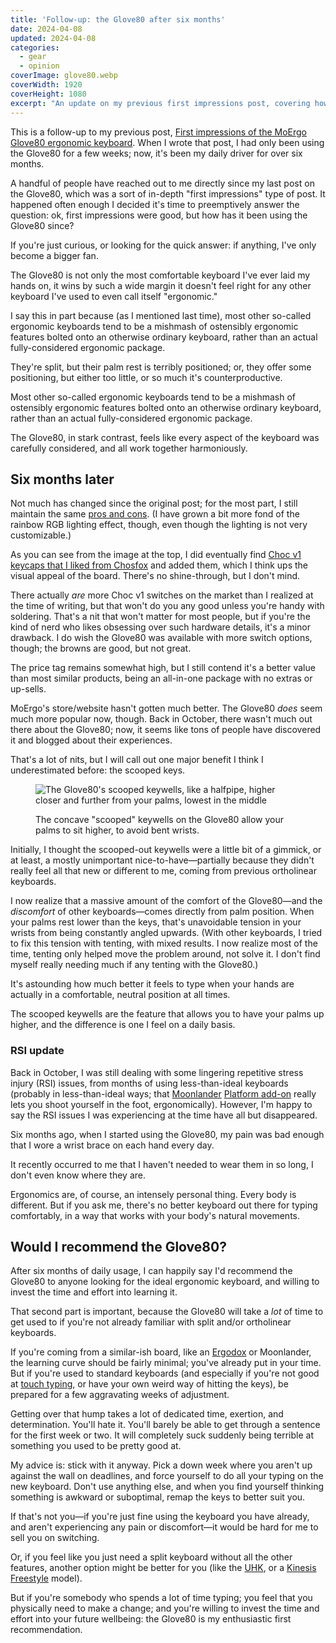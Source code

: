 ```yaml
---
title: 'Follow-up: the Glove80 after six months'
date: 2024-04-08
updated: 2024-04-08
categories:
  - gear
  - opinion
coverImage: glove80.webp
coverWidth: 1920
coverHeight: 1080
excerpt: "An update on my previous first impressions post, covering how it's been using the MoErgo Glove80 every day for the past six months, how it's affected my RSI, and whether I'd recommend it (short answer: yes)."
---
```


<script>
  import PullQuote from '$lib/components/PullQuote.svelte'
  import SideNote from '$lib/components/SideNote.svelte'
  import CalloutPlusQuote from '$lib/components/CalloutPlusQuote.svelte'
  import Note from '$lib/components/Note.svelte'
</script>

<Note>

This is a follow-up to my previous post, [First impressions of the MoErgo Glove80 ergonomic keyboard](/blog/glove80-first-impressions). When I wrote that post, I had only been using the Glove80 for a few weeks; now, it's been my daily driver for over six months.

</Note>

A handful of people have reached out to me directly since my last post on the Glove80, which was a sort of in-depth "first impressions" type of post. It happened often enough I decided it's time to preemptively answer the question: ok, first impressions were good, but how has it been using the Glove80 since?

If you're just curious, or looking for the quick answer: if anything, I've only become a bigger fan.

<CalloutPlusQuote>

The Glove80 is not only the most comfortable keyboard I've ever laid my hands on, it wins by such a wide margin it doesn't feel right for any other keyboard I've used to even call itself "ergonomic."

</CalloutPlusQuote>

I say this in part because (as I mentioned last time), most other so-called ergonomic keyboards tend to be a mishmash of ostensibly ergonomic features bolted onto an otherwise ordinary keyboard, rather than an actual fully-considered ergonomic package.

They're split, but their palm rest is terribly positioned; or, they offer some positioning, but either too little, or so much it's counterproductive.

<PullQuote>

Most other so-called ergonomic keyboards tend to be a mishmash of ostensibly ergonomic features bolted onto an otherwise ordinary keyboard, rather than an actual fully-considered ergonomic package.

</PullQuote>

The Glove80, in stark contrast, feels like every aspect of the keyboard was carefully considered, and all work together harmoniously.

## Six months later

Not much has changed since the original post; for the most part, I still maintain the same [pros and cons](/blog/glove80-first-impressions#pros-and-cons). (I have grown a bit more fond of the rainbow RGB lighting effect, though, even though the lighting is not very customizable.)

As you can see from the image at the top, I did eventually find [Choc v1 keycaps that I liked from Chosfox](https://chosfox.com/collections/chosfox-exclusive/products/chocfox-wob) and added them, which I think ups the visual appeal of the board. There's no shine-through, but I don't mind.

There actually _are_ more Choc v1 switches on the market than I realized at the time of writing, but that won't do you any good unless you're handy with soldering. That's a nit that won't matter for most people, but if you're the kind of nerd who likes obsessing over such hardware details, it's a minor drawback. I do wish the Glove80 was available with more switch options, though; the browns are good, but not great.

The price tag remains somewhat high, but I still contend it's a better value than most similar products, being an all-in-one package with no extras or up-sells.

MoErgo's store/website hasn't gotten much better. The Glove80 _does_ seem much more popular now, though. Back in October, there wasn't much out there about the Glove80; now, it seems like tons of people have discovered it and blogged about their experiences.

That's a lot of nits, but I will call out one major benefit I think I underestimated before: the scooped keys.

<figure>

![The Glove80's scooped keywells, like a halfpipe, higher closer and further from your palms, lowest in the middle](/images/post_images/glove80/glove80-sideways.jpg)

<figcaption>The concave "scooped" keywells on the Glove80 allow your palms to sit higher, to avoid bent wrists.</figcaption>

</figure>

Initially, I thought the scooped-out keywells were a little bit of a gimmick, or at least, a mostly unimportant nice-to-have—partially because they didn't really feel all that new or different to me, coming from previous ortholinear keyboards.

I now realize that a massive amount of the comfort of the Glove80—and the _discomfort_ of other keyboards—comes directly from palm position. When your palms rest lower than the keys, that's unavoidable tension in your wrists from being constantly angled upwards. (With other keyboards, I tried to fix this tension with tenting, with mixed results. I now realize most of the time, tenting only helped move the problem around, not solve it. I don't find myself really needing much if any tenting with the Glove80.)

<CalloutPlusQuote>

It's astounding how much better it feels to type when your hands are actually in a comfortable, neutral position at all times.

</CalloutPlusQuote>

The scooped keywells are the feature that allows you to have your palms up higher, and the difference is one I feel on a daily basis.

### RSI update

Back in October, I was still dealing with some lingering repetitive stress injury (RSI) issues, from months of using less-than-ideal keyboards (probably in less-than-ideal ways; that [Moonlander](https://www.zsa.io/moonlander) [Platform add-on](https://www.zsa.io/moonlander/platform) really lets you shoot yourself in the foot, ergonomically). However, I'm happy to say the RSI issues I was experiencing at the time have all but disappeared.

<CalloutPlusQuote>

Six months ago, when I started using the Glove80, my pain was bad enough that I wore a wrist brace on each hand every day.

It recently occurred to me that I haven't needed to wear them in so long, I don't even know where they are.

</CalloutPlusQuote>

Ergonomics are, of course, an intensely personal thing. Every body is different. But if you ask me, there's no better keyboard out there for typing comfortably, in a way that works with your body's natural movements.

## Would I recommend the Glove80?

<CalloutPlusQuote>

After six months of daily usage, I can happily say I'd recommend the Glove80 to anyone looking for the ideal ergonomic keyboard, and willing to invest the time and effort into learning it.

</CalloutPlusQuote>

That second part is important, because the Glove80 will take a _lot_ of time to get used to if you're not already familiar with split and/or ortholinear keyboards.

If you're coming from a similar-ish board, like an [Ergodox](https://ergodox-ez.com/) or Moonlander, the learning curve should be fairly minimal; you've already put in your time. But if you're used to standard keyboards (and especially if you're not good at [touch typing](https://en.wikipedia.org/wiki/Touch_typing), or have your own weird way of hitting the keys), be prepared for a few aggravating weeks of adjustment.

Getting over that hump takes a lot of dedicated time, exertion, and determination. You'll hate it. You'll barely be able to get through a sentence for the first week or two. It will completely suck suddenly being terrible at something you used to be pretty good at.

My advice is: stick with it anyway. Pick a down week where you aren't up against the wall on deadlines, and force yourself to do all your typing on the new keyboard. Don't use anything else, and when you find yourself thinking something is awkward or suboptimal, remap the keys to better suit you.

If that's not you—if you're just fine using the keyboard you have already, and aren't experiencing any pain or discomfort—it would be hard for me to sell you on switching.

Or, if you feel like you just need a split keyboard without all the other features, another option might be better for you (like the [UHK](https://ultimatehackingkeyboard.com/), or a [Kinesis Freestyle](https://kinesis-ergo.com/products/#freestyle-pro) model).

But if you're somebody who spends a lot of time typing; you feel that you physically need to make a change; and you're willing to invest the time and effort into your future wellbeing: the Glove80 is my enthusiastic first recommendation.
